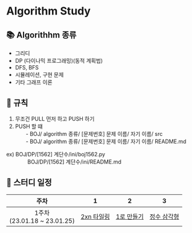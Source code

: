 # Algorithm Study

## 📚 Algorithhm 종류

- 그리디
- DP (다이나믹 프로그래밍)(동적 계획법)
- DFS, BFS
- 시뮬레이션, 구현 문제
- 기타 그래프 이론

## 📌 규칙

1. 무조건 PULL 먼저 하고 PUSH 하기
2. PUSH 할 떄</br>
  - BOJ/ algorithm 종류/ [문제번호] 문제 이름/ 자기 이름/ src</br>
  - BOJ/ algorithm 종류/ [문제번호] 문제 이름/ 자기 이름/ README.md

ex) BOJ/DP/[1562] 계단수/ini/boj1562.py</br>
    BOJ/DP/[1562] 계단수/ini/README.md

## 📅 스터디 일정
|주차|1|2|3|
|:------:|:---:|:---:|:----:|
|1주차</br> (23.01.18 ~ 23.01.25)|[2xn 타일링](https://www.acmicpc.net/problem/11726, "2xn 타일링")|[1로 만들기](https://www.acmicpc.net/problem/1463, "1로 만들기")|[정수 삼각형](https://www.acmicpc.net/problem/1932, "정수 삼각형")|
